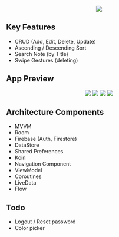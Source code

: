 
<p align="center">
  <img src="https://sun9-63.userapi.com/impg/Imeej4G91anXzIqc5RSpwUDnjKsIDiHgIuQmuA/38q9Xu3WHDE.jpg?size=1024x500&quality=95&sign=f541f3c9bfba6b9c1beb66d648165e3b&type=album">
</p>

## Key Features

- CRUD (Add, Edit, Delete, Update)
- Ascending / Descending Sort
- Search Note (by Title)
- Swipe Gestures (deleting)

## App Preview

<p align="center">
  <img src="https://user-images.githubusercontent.com/85331232/156969726-2fc7696d-1c97-4d5f-aede-68af1c464b34.jpg">
  <img src="https://user-images.githubusercontent.com/85331232/156969721-a608efe4-3356-445d-8285-ed9584906a4e.jpg">
  <img src="https://user-images.githubusercontent.com/85331232/156969727-815dd748-1775-47ce-aad3-0c35f4d82242.jpg">
  <img src="https://user-images.githubusercontent.com/85331232/156969728-1c420cbc-cb9e-440e-8762-204bd90a10c8.jpg">
</p>

## Architecture Components

- MVVM
- Room
- Firebase (Auth, Firestore)
- DataStore
- Shared Preferences
- Koin
- Navigation Component
- ViewModel
- Coroutines
- LiveData
- Flow


## Todo

- Logout / Reset password
- Color picker

